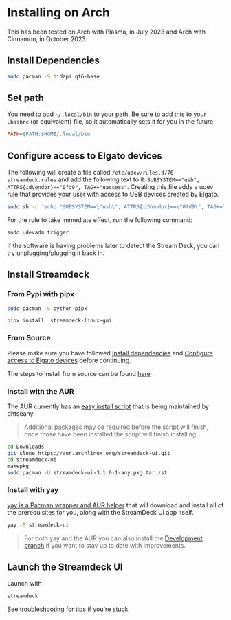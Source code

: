 # Installing on Arch

This has been tested on Arch with Plasma, in July 2023 and Arch with Cinnamon, in October 2023.

## Install Dependencies

```bash
sudo pacman -S hidapi qt6-base
```

## Set path

You need to add `~/.local/bin` to your path. Be sure to add this to your `.bashrc` (or equivalent) file, so it automatically sets it for you in the future.

```ini
PATH=$PATH:$HOME/.local/bin
```

## Configure access to Elgato devices

The following will create a file called `/etc/udev/rules.d/70-streamdeck.rules` and add the following text to it: `SUBSYSTEM=="usb", ATTRS{idVendor}=="0fd9", TAG+="uaccess"`. Creating this file adds a udev rule that provides your user with access to USB devices created by Elgato.

```bash
sudo sh -c 'echo "SUBSYSTEM==\"usb\", ATTRS{idVendor}==\"0fd9\", TAG+=\"uaccess\"" > /etc/udev/rules.d/70-streamdeck.rules'
```

For the rule to take immediate effect, run the following command:

```bash
sudo udevadm trigger
```

If the software is having problems later to detect the Stream Deck, you can try unplugging/plugging it back in.

## Install Streamdeck

### From Pypi with pipx

```bash
sudo pacman -S python-pipx
```

```console
pipx install  streamdeck-linux-gui
```

### From Source

Please make sure you have followed [Install dependencies](#install-dependencies) and [Configure access to Elgato devices](#configure-access-to-elgato-devices) before continuing.

The steps to install from source can be found [here](source.md)

### Install with the AUR
The AUR currently has an [easy install script](https://aur.archlinux.org/packages/streamdeck-ui) that is being maintained by dhtseany.
> Additional packages may be required before the script will finish, once those have been installed the script will finish installing.
``` bash
cd Downloads
git clone https://aur.archlinux.org/streamdeck-ui.git
cd streamdeck-ui
makepkg
sudo pacman -U streamdeck-ui-3.1.0-1-any.pkg.tar.zst
```

### Install with yay
[yay is a Pacman wrapper and AUR helper](https://aur.archlinux.org/packages/yay) that will download and install all of the prerequisites for you, along with the StreamDeck UI app itself.
``` bash
yay -S streamdeck-ui
```
> For both yay and the AUR you can also install the [Development branch](https://aur.archlinux.org/packages/streamdeck-ui-develop) if you want to stay up to date with improvements.

## Launch the Streamdeck UI

Launch with

```bash
streamdeck
```

See [troubleshooting](../troubleshooting.md) for tips if you're stuck.

